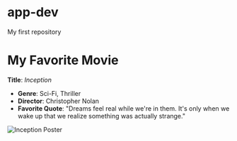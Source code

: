 # app-dev
My first repository
# My Favorite Movie
**Title**: *Inception*

- **Genre**: Sci-Fi, Thriller
- **Director**: Christopher Nolan
- **Favorite Quote**: "Dreams feel real while we're in them. It's only when we wake up that we realize something was actually strange."

![Inception Poster](https://image.tmdb.org/t/p/original/t5WUY5ZSxwVIVExaMZmmIj88BKA.jpg)
